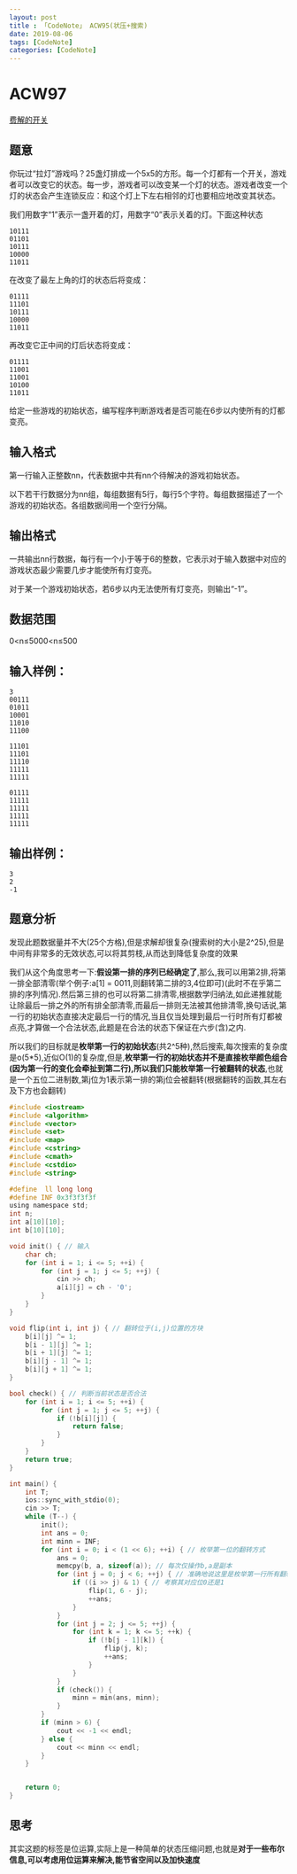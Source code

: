 ```yaml
---
layout: post
title : 「CodeNote」 ACW95(状压+搜索)
date: 2019-08-06
tags: [CodeNote]
categories: [CodeNote]
---
```

# ACW97

[费解的开关](https://www.acwing.com/problem/content/97/)

## 题意

你玩过“拉灯”游戏吗？25盏灯排成一个5x5的方形。每一个灯都有一个开关，游戏者可以改变它的状态。每一步，游戏者可以改变某一个灯的状态。游戏者改变一个灯的状态会产生连锁反应：和这个灯上下左右相邻的灯也要相应地改变其状态。

我们用数字“1”表示一盏开着的灯，用数字“0”表示关着的灯。下面这种状态

```
10111
01101
10111
10000
11011
```

在改变了最左上角的灯的状态后将变成：

```
01111
11101
10111
10000
11011
```

再改变它正中间的灯后状态将变成：

```
01111
11001
11001
10100
11011
```

给定一些游戏的初始状态，编写程序判断游戏者是否可能在6步以内使所有的灯都变亮。

## 输入格式

第一行输入正整数nn，代表数据中共有nn个待解决的游戏初始状态。

以下若干行数据分为nn组，每组数据有5行，每行5个字符。每组数据描述了一个游戏的初始状态。各组数据间用一个空行分隔。

## 输出格式

一共输出nn行数据，每行有一个小于等于6的整数，它表示对于输入数据中对应的游戏状态最少需要几步才能使所有灯变亮。

对于某一个游戏初始状态，若6步以内无法使所有灯变亮，则输出“-1”。

## 数据范围

0<n≤5000<n≤500

## 输入样例：

```
3
00111
01011
10001
11010
11100

11101
11101
11110
11111
11111

01111
11111
11111
11111
11111
```

## 输出样例：

```
3
2
-1
```

## 题意分析

发现此题数据量并不大(25个方格),但是求解却很复杂(搜索树的大小是2^25),但是中间有非常多的无效状态,可以将其剪枝,从而达到降低复杂度的效果

我们从这个角度思考一下:**假设第一排的序列已经确定了**,那么,我可以用第2排,将第一排全部清零(举个例子:a[1] = 0011,则翻转第二排的3,4位即可)(此时不在乎第二排的序列情况).然后第三排的也可以将第二排清零,根据数学归纳法,如此递推就能让除最后一排之外的所有排全部清零,而最后一排则无法被其他排清零,换句话说,第一行的初始状态直接决定最后一行的情况,当且仅当处理到最后一行时所有灯都被点亮,才算做一个合法状态,此题是在合法的状态下保证在六步(含)之内.

所以我们的目标就是**枚举第一行的初始状态**(共2^5种),然后搜索,每次搜索的复杂度是o(5*5),近似O(1)的复杂度,但是,**枚举第一行的初始状态并不是直接枚举颜色组合(因为第一行的变化会牵扯到第二行),所以我们只能枚举第一行被翻转的状态**,也就是一个五位二进制数,第j位为1表示第一排的第j位会被翻转(根据翻转的函数,其左右及下方也会翻转)



```c
#include <iostream>
#include <algorithm>
#include <vector>
#include <set>
#include <map>
#include <cstring>
#include <cmath>
#include <cstdio>
#include <string>

#define  ll long long
#define INF 0x3f3f3f3f
using namespace std;
int n;
int a[10][10];
int b[10][10];

void init() { // 输入
    char ch;
    for (int i = 1; i <= 5; ++i) {
        for (int j = 1; j <= 5; ++j) {
            cin >> ch;
            a[i][j] = ch - '0';
        }
    }
}

void flip(int i, int j) { // 翻转位于(i,j)位置的方块
    b[i][j] ^= 1;
    b[i - 1][j] ^= 1;
    b[i + 1][j] ^= 1;
    b[i][j - 1] ^= 1;
    b[i][j + 1] ^= 1;
}

bool check() { // 判断当前状态是否合法
    for (int i = 1; i <= 5; ++i) {
        for (int j = 1; j <= 5; ++j) {
            if (!b[i][j]) {
                return false;
            }
        }
    }
    return true;
}

int main() {
    int T;
    ios::sync_with_stdio(0);
    cin >> T;
    while (T--) {
        init();
        int ans = 0;
        int minn = INF;
        for (int i = 0; i < (1 << 6); ++i) { // 枚举第一位的翻转方式
            ans = 0;
            memcpy(b, a, sizeof(a)); // 每次仅操作b,a是副本
            for (int j = 0; j < 6; ++j) { // 准确地说这里是枚举第一行所有翻转的可能
                if ((i >> j) & 1) { // 考察其对应位0还是1
                    flip(1, 6 - j);
                    ++ans;
                }
            }
            for (int j = 2; j <= 5; ++j) {
                for (int k = 1; k <= 5; ++k) {
                    if (!b[j - 1][k]) {
                        flip(j, k);
                        ++ans;
                    }
                }
            }
            if (check()) {
                minn = min(ans, minn);
            }
        }
        if (minn > 6) {
            cout << -1 << endl;
        } else {
            cout << minn << endl;
        }
    }


    return 0;
}
```

## 思考

其实这题的标签是位运算,实际上是一种简单的状态压缩问题,也就是**对于一些布尔信息,可以考虑用位运算来解决,能节省空间以及加快速度**